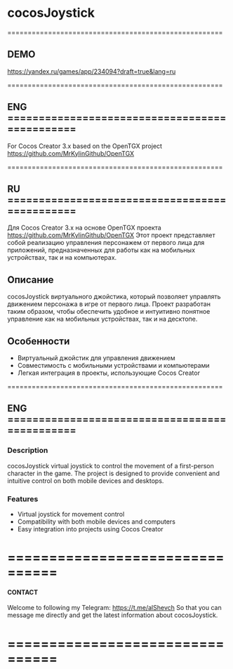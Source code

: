 # cocosJoystick  

=====================================================

## DEMO 
https://yandex.ru/games/app/234094?draft=true&lang=ru

=====================================================

## ENG ==============================================
For Cocos Creator 3.x based on the OpenTGX project https://github.com/MrKylinGithub/OpenTGX

=====================================================


## RU ==============================================
Для  Cocos Creator 3.x на основе OpenTGX проекта https://github.com/MrKylinGithub/OpenTGX
Этот проект представляет собой реализацию управления персонажем от первого лица для приложений, предназначенных для работы как на мобильных устройствах, так и на компьютерах.

## Описание

cocosJoystick виртуального джойстика, который позволяет управлять движением персонажа в игре от первого лица. Проект разработан таким образом, чтобы обеспечить удобное и интуитивно понятное управление как на мобильных устройствах, так и на десктопе.

## Особенности

- Виртуальный джойстик для управления движением
- Совместимость с мобильными устройствами и компьютерами
- Легкая интеграция в проекты, использующие Cocos Creator

=====================================================

## ENG ==============================================
### Description

cocosJoystick virtual joystick to control the movement of a first-person character in the game. The project is designed to provide convenient and intuitive control on both mobile devices and desktops.

### Features

- Virtual joystick for movement control
- Compatibility with both mobile devices and computers
- Easy integration into projects using Cocos Creator


================================
================================

#### CONTACT
Welcome to following my Telegram:
https://t.me/alShevch 
So that you can message me directly and get the latest information about cocosJoystick.

================================
================================
